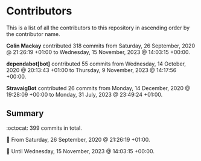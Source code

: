# Contributors

This is a list of all the contributors to this repository in ascending order by the contributor name.

**Colin Mackay** contributed 318 commits from Saturday, 26 September, 2020 @ 21:26:19 +01:00 to Wednesday, 15 November, 2023 @ 14:03:15 +00:00.

**dependabot[bot]** contributed 55 commits from Wednesday, 14 October, 2020 @ 20:13:43 +01:00 to Thursday, 9 November, 2023 @ 14:17:56 +00:00.

**StravaigBot** contributed 26 commits from Monday, 14 December, 2020 @ 19:28:09 +00:00 to Monday, 31 July, 2023 @ 23:49:24 +01:00.

## Summary

:octocat: 399 commits in total.

:date: From Saturday, 26 September, 2020 @ 21:26:19 +01:00.

:date: Until Wednesday, 15 November, 2023 @ 14:03:15 +00:00.


